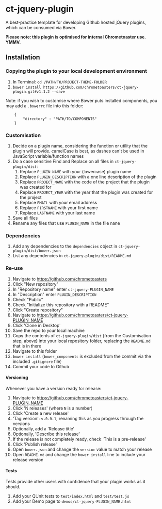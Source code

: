 # ct-jquery-plugin

A best-practice template for developing Github hosted jQuery plugins, which can be consumed via Bower.

__Please note: this plugin is optimised for internal Chrometoaster use. YMMV.__

## Installation

### Copying the plugin to your local development environment

1. In Terminal: `cd /PATH/TO/PROJECT-THEME-FOLDER`
1. `bower install https://github.com/chrometoasters/ct-jquery-plugin.git#v1.1.2 --save`

Note: if you wish to customise where Bower puts installed components, you may add a `.bowerrc` file into this folder:

        {
            "directory" : "PATH/TO/COMPONENTS"
        }

### Customisation

1. Decide on a plugin name, considering the function or utility that the plugin will provide. camelCase is best, as dashes can't be used in JavaScript variable/function names
1. Do a case sensitive Find and Replace on all files in `ct-jquery-plugin/dist`:
    1. Replace `PLUGIN_NAME` with your (lowercase) plugin name
    1. Replace `PLUGIN_DESCRIPTION` with a one line description of the plugin
    1. Replace `PROJECT_NAME` with the code of the project that the plugin was created for
    1. Replace `PROJECT_YEAR` with the year that the plugin was created for the project
    1. Replace `EMAIL` with your email address
    1. Replace `FIRSTNAME` with your first name
    1. Replace `LASTNAME` with your last name
1. Save all files
1. Rename any files that use `PLUGIN_NAME` in the file nane

### Dependencies

1. Add any dependencies to the `dependencies` object in `ct-jquery-plugin/dist/bower.json`
1. List any dependencies in `ct-jquery-plugin/dist/README.md`

### Re-use

1. Navigate to <https://github.com/chrometoasters>
1. Click "New repository"
1. In "Repository name" enter `ct-jquery-PLUGIN_NAME`
1. In "Description" enter `PLUGIN_DESCRIPTION`
1. Check "Public"
1. Check "Initialize this repository with a README"
1. Click "Create repository"
1. Navigate to <https://github.com/chrometoasters/ct-jquery-PLUGIN_NAME>
1. Click 'Clone in Desktop'
1. Save the repo to your local machine
1. Copy the contents of `ct-jquery-plugin/dist` (from the Customisation step, above) into your local repository folder, replacing the `README.md` that is in there
1. Navigate to this folder
1. `bower install` (`bower_components` is excluded from the commit via the included `.gitignore` file)
1. Commit your code to Github

#### Versioning

Whenever you have a version ready for release:

1. Navigate to <https://github.com/chrometoasters/ct-jquery-PLUGIN_NAME>
1. Click 'N releases' (where `N` is a number)
1. Click 'Create a new release'
1. 'Tag version': `v.0.0.1`, renaming this as you progress through the versions
1. Optionally, add a 'Release title'
1. Optionally, 'Describe this release'
1. If the release is not completely ready, check 'This is a pre-release'
1. Click 'Publish release'
1. Open `bower.json` and change the `version` value to match your release
1. Open `README.md` and change the `bower install` line to include your release version

#### Tests

Tests provide other users with confidence that your plugin works as it should.

1. Add your QUnit tests to `test/index.html` and `test/test.js`
1. Add your Demo page to `demos/ct-jquery-PLUGIN_NAME.html`
